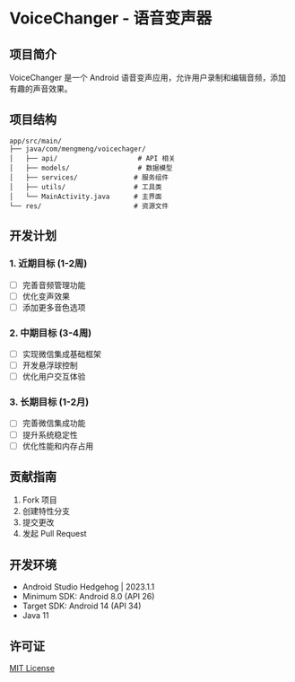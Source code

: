 # VoiceChanger - 语音变声器

## 项目简介
VoiceChanger 是一个 Android 语音变声应用，允许用户录制和编辑音频，添加有趣的声音效果。

## 项目结构

```
app/src/main/
├── java/com/mengmeng/voicechager/
│   ├── api/                    # API 相关
│   ├── models/                 # 数据模型
│   ├── services/              # 服务组件
│   ├── utils/                 # 工具类
│   └── MainActivity.java      # 主界面
└── res/                       # 资源文件
```

## 开发计划

### 1. 近期目标 (1-2周)
- [ ] 完善音频管理功能
- [ ] 优化变声效果
- [ ] 添加更多音色选项

### 2. 中期目标 (3-4周)
- [ ] 实现微信集成基础框架
- [ ] 开发悬浮球控制
- [ ] 优化用户交互体验

### 3. 长期目标 (1-2月)
- [ ] 完善微信集成功能
- [ ] 提升系统稳定性
- [ ] 优化性能和内存占用

## 贡献指南

1. Fork 项目
2. 创建特性分支
3. 提交更改
4. 发起 Pull Request

## 开发环境

- Android Studio Hedgehog | 2023.1.1
- Minimum SDK: Android 8.0 (API 26)
- Target SDK: Android 14 (API 34)
- Java 11

## 许可证

[MIT License](LICENSE)
